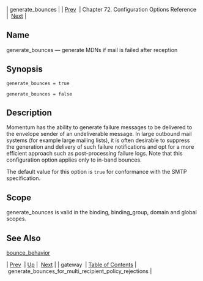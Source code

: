 | generate_bounces |
| [Prev](conf.ref.gateway)  | Chapter 72. Configuration Options Reference |  [Next](conf.ref.generate_bounces_for_multi_recipient_policy_rejections) |

<a name="conf.ref.generate_bounces"></a>
## Name

generate_bounces — generate MDNs if mail is failed after reception

## Synopsis

`generate_bounces = true`

`generate_bounces = false`

<a name="idp24757296"></a>
## Description

Momentum has the ability to generate failure messages to be delivered to the envelope sender of an undeliverable message. In large outbound mail systems (for example large mailing lists), it is often desirable to suppress the generation and delivery of such failure notifications and opt for a more efficient approach such as post-processing failure logs. Note that this configuration option applies only to in-band bounces.

The default value for this option is `true` for conformance with the SMTP specification.

<a name="idp24760528"></a>
## Scope

generate_bounces is valid in the binding, binding_group, domain and global scopes.

<a name="idp24762400"></a>
## See Also

[bounce_behavior](conf.ref.bounce_behavior "bounce_behavior")

| [Prev](conf.ref.gateway)  | [Up](config.options.ref) |  [Next](conf.ref.generate_bounces_for_multi_recipient_policy_rejections) |
| gateway  | [Table of Contents](index) |  generate_bounces_for_multi_recipient_policy_rejections |

